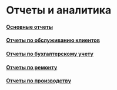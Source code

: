 # Отчеты и аналитика

#### [Основные отчеты](/8-отчеты-и-аналитика/1-основные-отчеты/)

#### [Отчеты по обслуживанию клиентов](/8-отчеты-и-аналитика/2-отчеты-по-обслуживанию-клиентов/)

#### [Отчеты по бухгалтерскому учету](/8-отчеты-и-аналитика/3-отчеты-по-бухгалтерскому-учету/)

#### [Отчеты по ремонту](/8-отчеты-и-аналитика/4-отчеты-по-ремонту/)

#### [Отчеты по производству](/8-отчеты-и-аналитика/5-отчеты-по-производству/)

